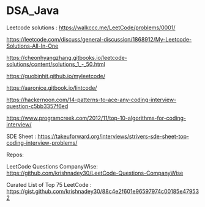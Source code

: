 # DSA_Java

Leetcode solutions : https://walkccc.me/LeetCode/problems/0001/

https://leetcode.com/discuss/general-discussion/1868912/My-Leetcode-Solutions-All-In-One

https://cheonhyangzhang.gitbooks.io/leetcode-solutions/content/solutions_1_-_50.html

https://guobinhit.github.io/myleetcode/

https://aaronice.gitbook.io/lintcode/

https://hackernoon.com/14-patterns-to-ace-any-coding-interview-question-c5bb3357f6ed

https://www.programcreek.com/2012/11/top-10-algorithms-for-coding-interview/

SDE Sheet :  https://takeuforward.org/interviews/strivers-sde-sheet-top-coding-interview-problems/


Repos:

LeetCode Questions CompanyWise: https://github.com/krishnadey30/LeetCode-Questions-CompanyWise

Curated List of Top 75 LeetCode : https://gist.github.com/krishnadey30/88c4e2f601e96597974c00185e479532
